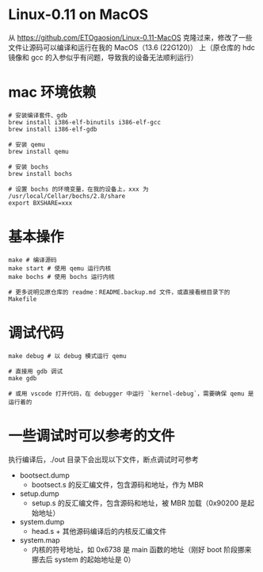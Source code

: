 # Linux-0.11 on MacOS
从 https://github.com/ETOgaosion/Linux-0.11-MacOS 克隆过来，修改了一些文件让源码可以编译和运行在我的 MacOS（13.6 (22G120)） 上（原仓库的 hdc 镜像和 gcc 的入参似乎有问题，导致我的设备无法顺利运行）

# mac 环境依赖
```shell
# 安装编译套件、gdb
brew install i386-elf-binutils i386-elf-gcc
brew install i386-elf-gdb

# 安装 qemu
brew install qemu

# 安装 bochs
brew install bochs

# 设置 bochs 的环境变量，在我的设备上，xxx 为 /usr/local/Cellar/bochs/2.8/share
export BXSHARE=xxx
```

# 基本操作
```shell
make # 编译源码
make start # 使用 qemu 运行内核
make bochs # 使用 bochs 运行内核

# 更多说明见原仓库的 readme：README.backup.md 文件，或直接看根目录下的 Makefile
```

# 调试代码
```shell
make debug # 以 debug 模式运行 qemu

# 直接用 gdb 调试
make gdb

# 或用 vscode 打开代码，在 debugger 中运行 `kernel-debug`，需要确保 qemu 是运行着的
```

# 一些调试时可以参考的文件
执行编译后，./out 目录下会出现以下文件，断点调试时可参考
- bootsect.dump
  - bootsect.s 的反汇编文件，包含源码和地址，作为 MBR
- setup.dump
  - setup.s 的反汇编文件，包含源码和地址，被 MBR 加载（0x90200 是起始地址）
- system.dump
  - head.s + 其他源码编译后的内核反汇编文件
- system.map
  - 内核的符号地址，如 0x6738 是 main 函数的地址（刚好 boot 阶段挪来挪去后 system 的起始地址是 0）